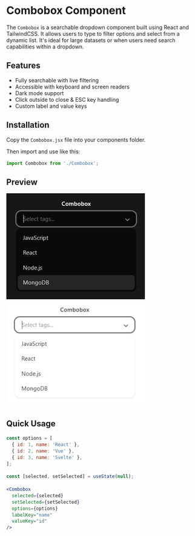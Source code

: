 # Combobox Component

The `Combobox` is a searchable dropdown component built using React and TailwindCSS. It allows users to type to filter options and select from a dynamic list. It's ideal for large datasets or when users need search capabilities within a dropdown.

## Features

- Fully searchable with live filtering
- Accessible with keyboard and screen readers
- Dark mode support
- Click outside to close & ESC key handling
- Custom label and value keys

## Installation

Copy the `Combobox.jsx` file into your components folder.

Then import and use like this:

```jsx
import Combobox from './Combobox';
```

## Preview

![preview1](./preview1.png) 
![preview2](./preview2.png) 

## Quick Usage

```jsx
const options = [
  { id: 1, name: 'React' },
  { id: 2, name: 'Vue' },
  { id: 3, name: 'Svelte' },
];

const [selected, setSelected] = useState(null);

<Combobox
  selected={selected}
  setSelected={setSelected}
  options={options}
  labelKey="name"
  valueKey="id"
/>
```
